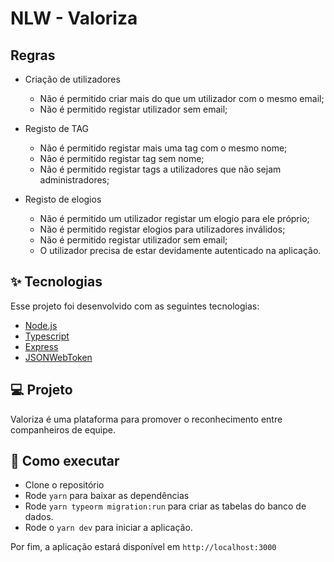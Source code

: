 # NLW - Valoriza

## Regras

- Criação de utilizadores
  - Não é permitido criar mais do que um utilizador com o mesmo email;
  - Não é permitido registar utilizador sem email;

- Registo de TAG
  - Não é permitido registar mais uma tag com o mesmo nome;
  - Não é permitido registar tag sem nome;
  - Não é permitido registar tags a utilizadores que não sejam administradores;

- Registo de elogios
  - Não é permitido um utilizador registar um elogio para ele próprio;
  - Não é permitido registar elogios para utilizadores inválidos;
  - Não é permitido registar utilizador sem email;
  - O utilizador precisa de estar devidamente autenticado na aplicação.

## ✨ Tecnologias

Esse projeto foi desenvolvido com as seguintes tecnologias:

- [Node.js](https://nodejs.org/en/)
- [Typescript](https://www.typescriptlang.org/)
- [Express](https://expressjs.com/pt-br/)
- [JSONWebToken](https://github.com/auth0/node-jsonwebtoken#readme)

## 💻 Projeto

Valoriza é uma plataforma para promover o reconhecimento entre companheiros de equipe.

## 🚀 Como executar

- Clone o repositório
- Rode `yarn` para baixar as dependências
- Rode `yarn typeorm migration:run` para criar as tabelas do banco de dados.
- Rode o `yarn dev` para iniciar a aplicação.

Por fim, a aplicação estará disponível em `http://localhost:3000`
